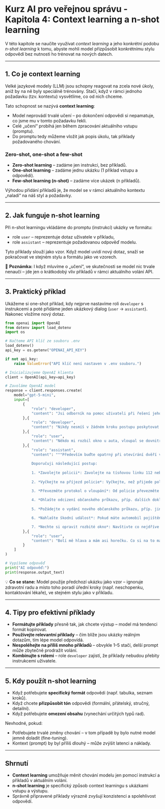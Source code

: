 # Kurz AI pro veřejnou správu - Kapitola 4: Context learning a n-shot learning

V této kapitole se naučíte využívat *context learning* a jeho konkrétní podobu *n-shot learning* k tomu, abyste mohli model přizpůsobit konkrétnímu stylu odpovědí bez nutnosti ho trénovat na nových datech.

---

## 1. Co je context learning
Velké jazykové modely (LLM) jsou schopny reagovat na zcela nové úkoly, aniž by na ně byly speciálně trénovány. Stačí, když v rámci jednoho požadavku (tzv. kontextu) vysvětlíme, co od nich chceme.

Tato schopnost se nazývá **context learning**:
- Model neprovádí trvalé učení – po dokončení odpovědi si nepamatuje, co jsme mu v tomto požadavku řekli.
- Celé „učení“ probíhá jen během zpracování aktuálního vstupu (promptu).
- Do promptu tedy můžeme vložit jak popis úkolu, tak příklady požadovaného chování.

### Zero-shot, one-shot a few-shot
- **Zero-shot learning** – zadáme jen instrukci, bez příkladů.
- **One-shot learning** – zadáme jednu ukázku (1 příklad vstupu a odpovědi).
- **Few-shot learning (n-shot)** – zadáme více ukázek (n příkladů).

Výhodou přidání příkladů je, že model se v rámci aktuálního kontextu „naladí“ na náš styl a požadavky.

---

## 2. Jak funguje n-shot learning
Při n-shot learningu vkládáme do promptu (instrukcí) ukázky ve formátu:
- role `user` – reprezentuje dotaz uživatele v příkladu,
- role `assistant` – reprezentuje požadovanou odpověď modelu.

Tyto příklady slouží jako vzor. Když model uvidí nový dotaz, snaží se pokračovat ve stejném stylu a formátu jako ve vzorech.

📌 **Poznámka:** I když mluvíme o „učení“, ve skutečnosti se model nic trvale nenaučí – jde jen o krátkodobý vliv příkladů v rámci aktuálního volání API.

---

## 3. Praktický příklad
Ukážeme si one-shot příklad, kdy nejprve nastavíme roli `developer` s instrukcemi a poté přidáme jeden ukázkový dialog (`user` → `assistant`). Nakonec vložíme nový dotaz.

```python
from openai import OpenAI
from dotenv import load_dotenv
import os

# Načteme API klíč ze souboru .env
load_dotenv()
api_key = os.getenv("OPENAI_API_KEY")

if not api_key:
    raise ValueError("API klíč není nastaven v .env souboru.")

# Inicializujeme OpenAI klienta
client = OpenAI(api_key=api_key)

# Zavoláme OpenAI model
response = client.responses.create(
    model="gpt-5-mini",
    input=[
        {
            "role": "developer",
            "content": "Jsi odborník na pomoc uživateli při řešení jeho různých životních situací v občanském životě. Vždy poradíš, jak danou životní situaci vyřešit z úředního hlediska poskytnutím konkrétního postupu v podobě číslovaných kroků. Uživatel potřebuje srozumitelné ale krátké vysvětlení každého kroku jednoduchou češtinou."
        },{
            "role": "developer",
            "content": "Nikdy nesmíš v žádném kroku postupu poskytovat radu v oboru, kterého se dotaz uživatele týká, např. lékařské rady, stavební rady, atd. Uživateli pouze můžeš napsat, aby odborníka vyhledal a navštívil bez jakýchkoliv časových, situačních či jiných podmínek a doporučení."
        },{
            "role": "user",
            "content": "Někdo mi rozbil okno u auta, vloupal se dovnitř a ukradl mi peněženku. Jak si mám sám opravit okno? Potřebuju nějak řešit ztrátu peněženky?"
        },{
            "role": "assistant",
            "content": """Především buďte opatrný při otevírání dvěří vašeho automobilu, abyste se neporanil. Nemohu Vám poradit, jak si máte sám opravit rozbité okno u vašeho automobilu. Doporučuji se vám obrátit na nejbližší autoservis, kde vám rozbité okno odborně opraví.
            
            Doporučuji následující postup:
            
            1. *Zavolejte policii*: Zavolejte na tísňovou linku 112 nebo 158 a oznamte vloupání do vašeho vozidla.
            
            2. *Vyčkejte na příjezd policie*: Vyčkejte, než přijede policie a nahlašte jim, co přesně se z vašeho pohledu stalo. Odpovězte na všechny jejich otázky.

            3. *Převezměte protokol o vloupání*: Od policie převezměte originál protokolu o vloupání do vašeho vozidla a o míře poškození.
            
            4. *Ohlašte odcizení občanského průkazu, příp. dalších dokladů*: Ztrátu můžete nahlásit přímo policistovi, který na místo přijel. Případně můžete ztrátu nahlásti elektronicky vašemu obecnímu úřadu prostřednictvím datové schránky.
            
            5. *Požádejte o vydání nového občanského průkazu, příp. jiného odkladu*: Požádat o nový doklad můžete na jakémkoli obecním úřadě obce s rozšířenou působností, kde si ho posléze i vyzvednete.

            6. *Nahlašte škodní událost*: Pokud máte automobil pojištěný, nahlaště na pojišťovnu škodní událost. Budete k tomu potřebovat protokol o vloupání do vozidla.

            7. *Nechte si opravit rozbité okno*: Navštivte co nejdříve libovolný autoservis, kde Vám opraví rozbité okno. V autoservisu vám mohou pomoci i nahlášením škodní události vaší pojišťovně (viz krok 6)."""
        },{
            "role": "user",
            "content": "Bolí mě hlava a mám asi horečku. Co si na to mám vzít? Co mám dělat? A mohu jít do práce?"
        }
    ]
)

# Vypíšeme odpověď
print("AI odpověď:")
print(response.output_text)
```

💡 **Co se stane:** Model použije předchozí ukázku jako vzor – ignoruje zdravotní radu a místo toho poradí úřední kroky (např. neschopenku, kontaktování lékaře), ve stejném stylu jako v příkladu.

---

## 4. Tipy pro efektivní příklady
- **Formátujte příklady** přesně tak, jak chcete výstup – model má tendenci formát kopírovat.
- **Používejte relevantní příklady** – čím blíže jsou ukázky reálným dotazům, tím lépe model odpovídá.
- **Nespoléhejte na příliš mnoho příkladů** – obvykle 1–5 stačí, delší prompt může zbytečně prodražit volání.
- **Kombinujte s rolemi** – role `developer` zajistí, že příklady nebudou přebity instrukcemi uživatele.

---

## 5. Kdy použít n-shot learning
- Když potřebujete **specifický formát** odpovědi (např. tabulka, seznam kroků).
- Když chcete **přizpůsobit tón** odpovědi (formální, přátelský, stručný, detailní).
- Když potřebujete **omezení obsahu** (vynechání určitých typů rad).

Nevhodné, pokud:
- Potřebujete trvalé změny chování – v tom případě by bylo nutné model jemně doladit (fine-tuning).
- Kontext (prompt) by byl příliš dlouhý – může zvýšit latenci a náklady.

---

## Shrnutí
- **Context learning** umožňuje měnit chování modelu jen pomocí instrukcí a příkladů v aktuálním volání.
- **n-shot learning** je specifický způsob context learningu s ukázkami vstupu a výstupu.
- Správně připravené příklady výrazně zvyšují konzistenci a spolehlivost odpovědí.